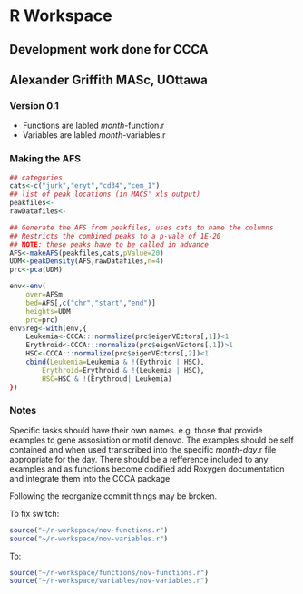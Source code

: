 # R Workspace

## Development work done for CCCA

## Alexander Griffith MASc, UOttawa

### Version 0.1

* Functions are labled *month*-function.r
* Variables are labled *month*-variables.r

### Making the AFS

```R
## categories
cats<-c("jurk","eryt","cd34","cem_1")
## list of peak locations (in MACS' xls output)
peakfiles<-
rawDatafiles<-
```

```R
## Generate the AFS from peakfiles, uses cats to name the columns
## Restricts the combined peaks to a p-vale of 1E-20
## NOTE: these peaks have to be called in advance
AFS<-makeAFS(peakfiles,cats,pValue=20)
UDM<-peakDensity(AFS,rawDatafiles,n=4)
prc<-pca(UDM)
```

```R
env<-env(
	over=AFSm
	bed=AFS[,c("chr","start","end")]
	heights=UDM
	prc=prc)
env$reg<-with(env,{
	Leukemia<-CCCA:::normalize(prc$eigenVEctors[,1])<1
	Erythroid<-CCCA:::normalize(prc$eigenVEctors[,1])>1
	HSC<-CCCA:::normalize(prc$eigenVEctors[,2])<1
	cbind(Leukemia=Leukemia & !(Eythroid | HSC),
		Erythroid=Erythroid & !(Leukemia | HSC),
		HSC=HSC & !(Erythroud| Leukemia)
})
```

### Notes
Specific tasks should have their own names. e.g. those that provide examples to gene assosiation or motif denovo. The examples should be self contained and when used transcribed into the specific *month*-*day*.r file appropriate for the day. There should be a refference included to any examples and as functions become codified add Roxygen documentation and integrate them into the CCCA package.


Following the reorganize commit things may be broken.

To fix switch:

```R
source("~/r-workspace/nov-functions.r")
source("~/r-workspace/nov-variables.r")
```

To:

```R
source("~/r-workspace/functions/nov-functions.r")
source("~/r-workspace/variables/nov-variables.r")
```
